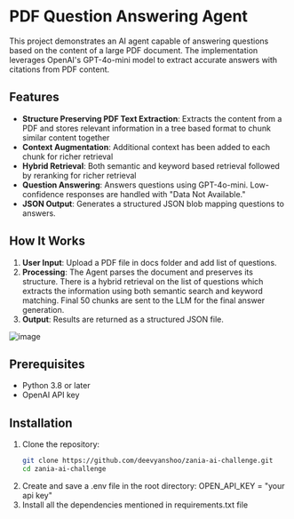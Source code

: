 # PDF Question Answering Agent
This project demonstrates an AI agent capable of answering questions based on the content of a large PDF document. The implementation leverages OpenAI's GPT-4o-mini model to extract accurate answers with citations from PDF content.

## Features
- **Structure Preserving PDF Text Extraction**: Extracts the content from a PDF and stores relevant information in a tree based format to chunk similar content together
- **Context Augmentation**: Additional context has been added to each chunk for richer retrieval
- **Hybrid Retrieval**: Both semantic and keyword based retrieval followed by reranking for richer retrieval
- **Question Answering**: Answers questions using GPT-4o-mini. Low-confidence responses are handled with "Data Not Available."
- **JSON Output**: Generates a structured JSON blob mapping questions to answers.

## How It Works
1. **User Input**: Upload a PDF file in docs folder and add list of questions.
2. **Processing**: The Agent parses the document and preserves its structure. There is a hybrid retrieval on the list of questions which extracts the information using both semantic search and keyword matching. Final 50 chunks are sent to the LLM for the final answer generation.
3. **Output**: Results are returned as a structured JSON file.

![image](https://github.com/user-attachments/assets/906df44e-2ead-4ce3-a6eb-08df3649828e)


## Prerequisites
- Python 3.8 or later
- OpenAI API key

## Installation
1. Clone the repository:
   ```bash
   git clone https://github.com/deevyanshoo/zania-ai-challenge.git
   cd zania-ai-challenge
2. Create and save a .env file in the root directory:
    OPEN_API_KEY = "your api key"
3. Install all the dependencies mentioned in requirements.txt file
